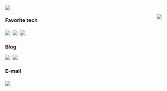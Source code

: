 <img src="https://user-images.githubusercontent.com/62370144/135639197-67942246-7b47-4ed0-8e0f-9eee916629c7.png"/>
</p> 
  <img align="right" src="https://github-readme-stats.vercel.app/api/top-langs/?username=heyMoko&layout=compact&theme=default&langs_count=4"/>
</p> 
<h3>Favorite tech<h3>
<p>
 <img src="https://img.shields.io/badge/Android-3DDC84?style=flat-square&logo=Android&logoColor=white"/>&nbsp
 <img src="https://img.shields.io/badge/Kotlin-0095D5?style=flat-square&logo=Kotlin&logoColor=white"/>&nbsp
 <img src="https://img.shields.io/badge/Firebase-FFCA28?style=flat-square&logo=Firebase&logoColor=white"/>&nbsp
</p>
<h3>Blog</h3>
<p>
  <a href="https://velog.io/@heymoko"><img src="https://img.shields.io/badge/Velog-11B48A?style=flat-square&logo=Vimeo&logoColor=white&link=https://velog.io/@heymoko"/></a>&nbsp
  <a href="https://blog.naver.com/gozila__adm"><img src="https://img.shields.io/badge/Naver-03C75A?style=flat-square&logo=Naver&logoColor=white&link=https://blog.naver.com/gozila__adm"/></a>&nbsp
</p>
<p>  
 <h3>E-mail<h3>
 <img src="https://img.shields.io/badge/email-heymoko@kakao.com-yellow"/>&nbsp
</p>


